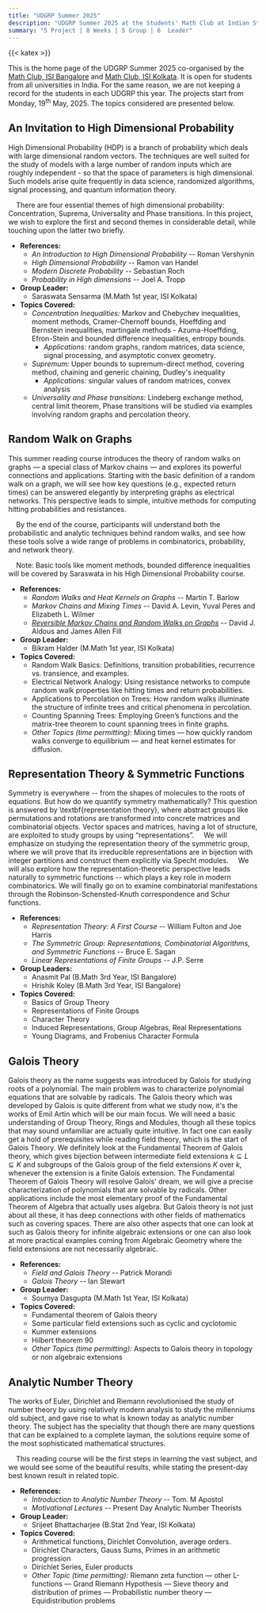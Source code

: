 ```yaml
---
title: "UDGRP Summer 2025"
description: "UDGRP Summer 2025 at the Students' Math Club at Indian Statistical Institute, Bangalore."
summary: "5 Project | 8 Weeks | 5 Group | 6  Leader"
---
```


{{< katex >}}

This is the home page of the UDGRP Summer 2025 co-organised by the [Math Club, ISI Bangalore](/) and [Math Club, ISI Kolkata](https://mathclubisik.github.io/). It is open for students from all universities in India. For the same reason, we are not keeping a record for the students in each UDGRP this year. The projects start from Monday, 19<sup>th</sup> May, 2025. The topics considered are presented below.

## An Invitation to High Dimensional Probability

High Dimensional Probability (HDP) is a branch of probability which deals with large dimensional random vectors. The techniques are well suited for the study of models with a large number of random inputs which are roughly independent - so that the space of parameters is high dimensional. Such models arise quite frequently in data science, randomized algorithms, signal processing, and quantum information theory.

&nbsp; &nbsp; There are four essential themes of high dimensional probability: Concentration, Suprema, Universality and Phase transitions. In this project, we wish to explore the first and second themes in considerable detail, while touching upon the latter two briefly.

- **References:**
  - _An Introduction to High Dimensional Probability_ -- Roman Vershynin
  - _High Dimensional Probability_ -- Ramon van Handel
  - _Modern Discrete Probability_ -- Sebastian Roch
  - _Probability in High dimensions_ -- Joel A. Tropp
- **Group Leader:**
  - Saraswata Sensarma (M.Math 1st year, ISI Kolkata)
- **Topics Covered:**
  - _Concentration Inequalities:_ Markov and Chebychev inequalities, moment methods, Cramer-Chernoff bounds, Hoeffding and Bernstein inequalities, martingale methods - Azuma-Hoeffding, Efron-Stein and bounded difference inequalities, entropy bounds.
    - _Applications:_ random graphs, random matrices, data science, signal processing, and asymptotic convex geometry.
  - _Supremum:_ Upper bounds to supremum-direct method, covering method, chaining and generic chaining, Dudley's inequality
    - _Applications:_ singular values of random matrices, convex analysis
  - _Universality and Phase transitions:_ Lindeberg exchange method, central limit theorem, Phase transitions will be studied via examples involving random graphs and percolation theory.

## Random Walk on Graphs

This summer reading course introduces the theory of random walks on graphs — a special class of Markov chains — and explores its powerful connections and applications. Starting with the basic definition of a random walk on a graph, we will see how key questions (e.g., expected return times) can be answered elegantly by interpreting graphs as electrical networks. This perspective leads to simple, intuitive methods for computing hitting probabilities and resistances.

&nbsp; &nbsp; By the end of the course, participants will understand both the probabilistic and analytic techniques behind random walks, and see how these tools solve a wide range of problems in combinatorics, probability, and network theory.

&nbsp; &nbsp; Note: Basic tools like moment methods, bounded difference inequalities will be covered by Saraswata in his High Dimensional Probability course.

- **References:**
  - _Random Walks and Heat Kernels on Graphs_ -- Martin T. Barlow
  - _Markov Chains and Mixing Times_ -- David A. Levin, Yuval Peres and Elizabeth L. Wilmer
  - [_Reversible Markov Chains and Random Walks on Graphs_](https://www.stat.berkeley.edu/~aldous/RWG/book.html) -- David J. Aldous and James Allen Fill
- **Group Leader:**
  - Bikram Halder (M.Math 1st year, ISI Kolkata)
- **Topics Covered:**
  - Random Walk Basics: Definitions, transition probabilities, recurrence vs. transience, and examples.
  - Electrical Network Analogy: Using resistance networks to compute random walk properties like hitting times and return probabilities.
  - Applications to Percolation on Trees: How random walks illuminate the structure of infinite trees and critical phenomena in percolation.
  - Counting Spanning Trees: Employing Green’s functions and the matrix-tree theorem to count spanning trees in finite graphs.
  - _Other Topics (time permitting)_: Mixing times — how quickly random walks converge to equilibrium — and heat kernel estimates for diffusion.

## Representation Theory & Symmetric Functions

Symmetry is everywhere -- from the shapes of molecules to the roots of equations. But how do we quantify symmetry mathematically? This question is answered by \textbf{representation theory}, where abstract groups like permutations and rotations are transformed into concrete matrices and combinatorial objects. Vector spaces and matrices, having a lot of structure, are exploited to study groups by using “representations”.
&nbsp; &nbsp; We will emphasize on studying the representation theory of the symmetric group, where we will prove that its irreducible representations are in bijection with integer partitions and construct them explicitly via Specht modules.
&nbsp; &nbsp; We will also explore how the representation-theoretic perspective leads naturally to symmetric functions -- which plays a key role in modern combinatorics. We will finally go on to examine combinatorial manifestations through the Robinson-Schensted-Knuth correspondence and Schur functions.

- **References:**
  - _Representation Theory: A First Course_ -- William Fulton and Joe Harris
  - _The Symmetric Group: Representations, Combinatorial Algorithms, and Symmetric Functions_ -- Bruce E. Sagan
  - _Linear Representations of Finite Groups_ -- J.P. Serre
- **Group Leaders:**
  - Anasmit Pal (B.Math 3rd Year, ISI Bangalore)
  - Hrishik Koley (B.Math 3rd Year, ISI Bangalore)
- **Topics Covered:**
  - Basics of Group Theory
  - Representations of Finite Groups
  - Character Theory
  - Induced Representations, Group Algebras, Real Representations
  - Young Diagrams, and Frobenius Character Formula

## Galois Theory

Galois theory as the name suggests was introduced by Galois for studying roots of a polynomial. The main problem was to characterize polynomial equations that are solvable by radicals. The Galois theory which was developed by Galois is quite different from what we study now, it's the works of Emil Artin which will be our main focus. We will need a basic understanding of Group Theory, Rings and Modules, though all these topics that may sound unfamiliar are actually quite intuitive. In fact one can easily get a hold of prerequisites while reading field theory, which is the start of Galois Theory. We definitely look at the Fundamental Theorem of Galois theory, which gives bijection between intermediate field extensions $k \subseteq L \subseteq K$ and subgroups of the Galois group of the field extensions $K$ over $k$, whenever the extension is a finite Galois extension. The Fundamental Theorem of Galois Theory will resolve Galois' dream, we will give a precise characterization of polynomials that are solvable by radicals. Other applications include the most elementary proof of the Fundamental Theorem of Algebra that actually uses algebra. But Galois theory is not just about all these, it has deep connections with other fields of mathematics such as covering spaces. There are also other aspects that one can look at such as Galois theory for infinite algebraic extensions or one can also look at more practical examples coming from Algebraic Geometry where the field extensions are not necessarily algebraic.

- **References:**
  - _Field and Galois Theory_ -- Patrick Morandi
  - _Galois Theory_ -- Ian Stewart
- **Group Leader:**
  - Soumya Dasgupta (M.Math 1st Year, ISI Kolkata)
- **Topics Covered:**
  - Fundamental theorem of Galois theory
  - Some particular field extensions such as cyclic and cyclotomic
  - Kummer extensions
  - Hilbert theorem 90
  - _Other Topics (time permitting):_ Aspects to Galois theory in topology or non algebraic extensions

## Analytic Number Theory

The works of Euler, Dirichlet and Riemann revolutionised the study of number theory by using relatively modern analysis to study the millenniums old subject, and gave rise to what is known today as analytic number theory. The subject has the speciality that though there are many questions that can be explained to a complete layman, the solutions require some of the most sophisticated mathematical structures.

&nbsp; &nbsp; This reading course will be the first steps in learning the vast subject, and we would see some of the beautiful results, while stating the present-day best known result in related topic.

- **References:**
  - _Introduction to Analytic Number Theory_ -- Tom. M Apostol
  - _Motivational Lectures_ -- Present Day Analytic Number Theorists
- **Group Leader:**
  - Srijeet Bhattacharjee (B.Stat 2nd Year, ISI Kolkata)
- **Topics Covered:**
  - Arithmetical functions, Dirichlet Convolution, average orders.
  - Dirichlet Characters, Gauss Sums, Primes in an arithmetic progression
  - Dirichlet Series, Euler products
  - _Other Topic (time permitting):_ Riemann zeta function — other L-functions — Grand Riemann Hypothesis — Sieve theory and distribution of primes — Probabilistic number theory — Equidistribution problems
